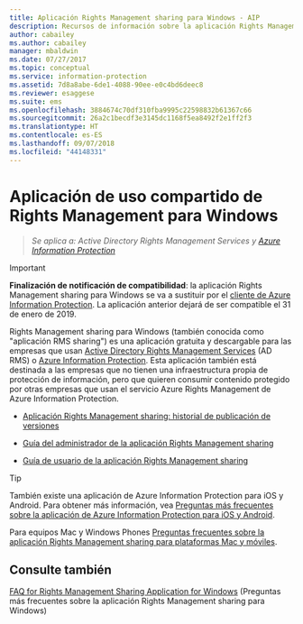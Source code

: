 ```yaml
---
title: Aplicación Rights Management sharing para Windows - AIP
description: Recursos de información sobre la aplicación Rights Management sharing para Windows. Se trata de una aplicación gratuita y descargable para organizaciones que usan Active Directory Rights Management Services (AD RMS) o Azure Information Protection, así como para las organizaciones que no tienen su propia infraestructura de protección de la información pero quieren consumir contenido protegido por otras organizaciones que usan Azure Information Protection.
author: cabailey
ms.author: cabailey
manager: mbaldwin
ms.date: 07/27/2017
ms.topic: conceptual
ms.service: information-protection
ms.assetid: 7d8a8abe-6de1-4088-90ee-e0c4bd6deec8
ms.reviewer: esaggese
ms.suite: ems
ms.openlocfilehash: 3884674c70df310fba9995c22598832b61367c66
ms.sourcegitcommit: 26a2c1becdf3e3145dc1168f5ea8492f2e1ff2f3
ms.translationtype: HT
ms.contentlocale: es-ES
ms.lasthandoff: 09/07/2018
ms.locfileid: "44148331"
---
```

# <a name="rights-management-sharing-application-for-windows"></a>Aplicación de uso compartido de Rights Management para Windows

>*Se aplica a: Active Directory Rights Management Services y [Azure Information Protection](https://azure.microsoft.com/pricing/details/information-protection)*

> [!IMPORTANT]
> **Finalización de notificación de compatibilidad**: la aplicación Rights Management sharing para Windows se va a sustituir por el [cliente de Azure Information Protection](aip-client.md). La aplicación anterior dejará de ser compatible el 31 de enero de 2019. 


Rights Management sharing para Windows (también conocida como "aplicación RMS sharing") es una aplicación gratuita y descargable para las empresas que usan [Active Directory Rights Management Services](https://technet.microsoft.com/library/cc772403.aspx) (AD RMS) o [Azure Information Protection](../what-is-information-protection.md). Esta aplicación también está destinada a las empresas que no tienen una infraestructura propia de protección de información, pero que quieren consumir contenido protegido por otras empresas que usan el servicio Azure Rights Management de Azure Information Protection.

-   [Aplicación Rights Management sharing: historial de publicación de versiones](sharing-app-version-release-history.md)

-   [Guía del administrador de la aplicación Rights Management sharing](sharing-app-admin-guide.md)

-   [Guía de usuario de la aplicación Rights Management sharing](sharing-app-user-guide.md)

> [!TIP]
> También existe una aplicación de Azure Information Protection para iOS y Android. Para obtener más información, vea [Preguntas más frecuentes sobre la aplicación de Azure Information Protection para iOS y Android](mobile-app-faq.md ).
> 
> Para equipos Mac y Windows Phones [Preguntas frecuentes sobre la aplicación Rights Management sharing para plataformas Mac y móviles](http://technet.microsoft.com/dn451248).

## <a name="see-also"></a>Consulte también
[FAQ for Rights Management Sharing Application for Windows](http://technet.microsoft.com/dn467883) (Preguntas más frecuentes sobre la aplicación Rights Management sharing para Windows)

